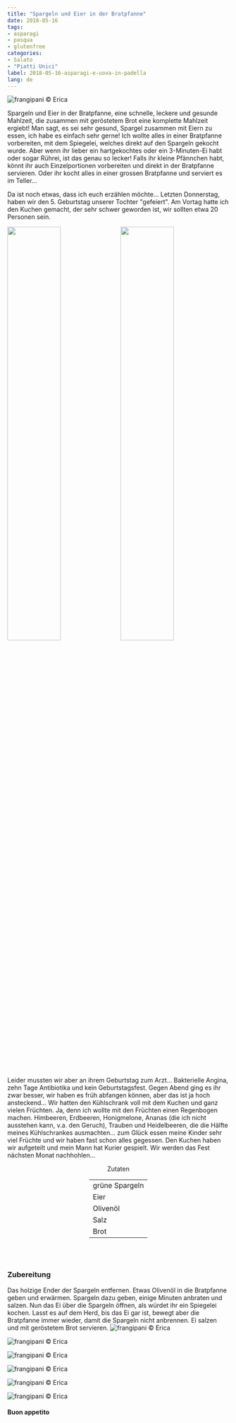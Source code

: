 ```yaml
---
title: "Spargeln und Eier in der Bratpfanne"
date: 2018-05-16
tags:
- asparagi
- pasqua
- glutenfree
categories:
- Salato
- "Piatti Unici"
label: 2018-05-16-asparagi-e-uova-in-padella
lang: de
---
```

![](../2018-05-16-asparagi-e-uova-in-padella/header.jpg "frangipani © Erica")

Spargeln und Eier in der Bratpfanne, eine schnelle, leckere und gesunde Mahlzeit, die zusammen mit geröstetem Brot eine komplette Mahlzeit ergiebt! Man sagt, es sei sehr gesund, Spargel zusammen mit Eiern zu essen, ich habe es einfach sehr gerne! Ich wollte alles in einer Bratpfanne vorbereiten, mit dem Spiegelei, welches direkt auf den Spargeln gekocht wurde. Aber wenn ihr lieber ein hartgekochtes oder ein 3-Minuten-Ei habt oder sogar Rührei, ist das genau so lecker! Falls ihr kleine Pfännchen habt, könnt ihr auch Einzelportionen vorbereiten und direkt in der Bratpfanne servieren. Oder ihr kocht alles in einer grossen Bratpfanne und serviert es im Teller...

Da ist noch etwas, dass ich euch erzählen möchte... Letzten Donnerstag, haben wir den 5. Geburtstag unserer Tochter "gefeiert". Am Vortag hatte ich den Kuchen gemacht, der sehr schwer geworden ist, wir sollten etwa 20 Personen sein.
<p>
  <div style="width: 100%; margin-bottom: 0">
    <img style="float: left; width: 49%; margin-right: 1%" src="../2018-05-16-asparagi-e-uova-in-padella/tortagaia.jpg" alt="" title="frangipani © Erica" />
    <img style="float: left; width: 49%; margin-left: 1%" src="../2018-05-16-asparagi-e-uova-in-padella/tortagaia_dentro.jpg" alt="" title="frangipani © Erica" />
    <div style="clear: both"></div>
  </div>
</p>

Leider mussten wir aber an ihrem Geburtstag zum Arzt... Bakterielle Angina, zehn Tage Antibiotika und kein Geburtstagsfest. Gegen Abend ging es ihr zwar besser, wir haben es früh abfangen können, aber das ist ja hoch ansteckend... Wir hatten den Kühlschrank voll mit dem Kuchen und ganz vielen Früchten. Ja, denn ich wollte mit den Früchten einen Regenbogen machen. Himbeeren, Erdbeeren, Honigmelone, Ananas (die ich nicht ausstehen kann, v.a. den Geruch), Trauben und Heidelbeeren, die die Hälfte meines Kühlschrankes ausmachten... zum Glück essen meine Kinder sehr viel Früchte und wir haben fast schon alles gegessen. Den Kuchen haben wir aufgeteilt und mein Mann hat Kurier gespielt. Wir werden das Fest nächsten Monat nachhohlen...

<div id="wrapper" style="text-align: center">
  <div id="yourdiv" style="display: inline-block;">
    <div class="ingredients">
      <div class="ingredients-title">Zutaten</div>
      <table>
        <tbody>
          <tr>
            <td>grüne Spargeln</td>
          </tr>
          <tr>
            <td>Eier</td>
          </tr>
          <tr>
            <td>Olivenöl</td>
          </tr>
          <tr>
            <td>Salz</td>
          </tr>
          <tr>
            <td>Brot</td>
          </tr>
        </tbody>
      </table>
      <br></br>
    </div>
  </div>
</div>


<h3>
  <font color="grey">
    <i class="fa fa-cogs"></i>
  </font> Zubereitung
</h3>

Das holzige Ender der Spargeln entfernen. Etwas Olivenöl in die Bratpfanne geben und erwärmen. Spargeln dazu geben, einige Minuten anbraten und salzen. Nun das Ei über die Spargeln öffnen, als würdet ihr ein Spiegelei kochen. Lasst es auf dem Herd, bis das Ei gar ist, bewegt aber die Bratpfanne immer wieder, damit die Spargeln nicht anbrennen. Ei salzen und mit geröstetem Brot servieren.
![](../2018-05-16-asparagi-e-uova-in-padella/risultato1.jpg "frangipani © Erica")

![](../2018-05-16-asparagi-e-uova-in-padella/risultato2.jpg "frangipani © Erica")

![](../2018-05-16-asparagi-e-uova-in-padella/risultato3.jpg "frangipani © Erica")

![](../2018-05-16-asparagi-e-uova-in-padella/risultato4.jpg "frangipani © Erica")

![](../2018-05-16-asparagi-e-uova-in-padella/risultato5.jpg "frangipani © Erica")

![](../2018-05-16-asparagi-e-uova-in-padella/risultato6.jpg "frangipani © Erica")

<h4>Buon appetito
  <font color="red">
    <i class="fa fa-smile-o"></i>
  </font>
</h4>
